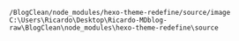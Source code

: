 `/BlogClean/node_modules/hexo-theme-redefine/source/image`
`C:\Users\Ricardo\Desktop\Ricardo-MDblog-raw\BlogClean\node_modules\hexo-theme-redefine\source`

